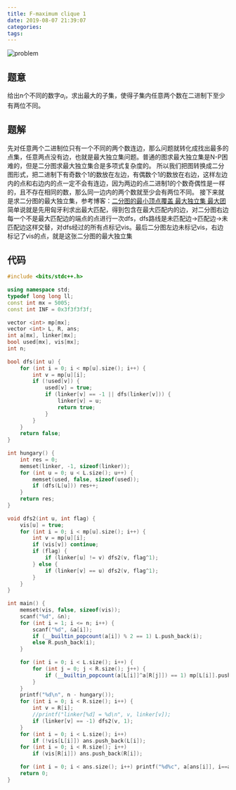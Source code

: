 ```yaml
---
title: F-maximum clique 1
date: 2019-08-07 21:39:07
categories:
tags:
---
```


![problem](problem.png)

## 题意
给出n个不同的数字$a_i$，求出最大的子集，使得子集内任意两个数在二进制下至少有两位不同。

## 题解
先对任意两个二进制位只有一个不同的两个数连边，那么问题就转化成找出最多的点集，任意两点没有边，也就是最大独立集问题。普通的图求最大独立集是N-P困难的，但是二分图求最大独立集合是多项式复杂度的。
所以我们把图转换成二分图形式，把二进制下有奇数个1的数放在左边，有偶数个1的数放在右边，这样左边内的点和右边内的点一定不会有连边，因为两边的点二进制1的个数奇偶性是一样的，且不存在相同的数，那么同一边内的两个数就至少会有两位不同。
接下来就是求二分图的最大独立集，参考博客：[二分图的最小顶点覆盖 最大独立集 最大团](https://www.cnblogs.com/jianglangcaijin/p/6035945.html)
简单说就是先用匈牙利求出最大匹配，得到包含在最大匹配内的边，对二分图右边每一个不是最大匹配边的端点的点进行一次dfs，dfs路线是未匹配边->匹配边->未匹配边这样交替，对dfs经过的所有点标记vis。最后二分图左边未标记vis，右边标记了vis的点，就是这张二分图的最大独立集

## 代码
```cpp
#include <bits/stdc++.h>
 
using namespace std;
typedef long long ll;
const int mx = 5005;
const int INF = 0x3f3f3f3f;
 
vector <int> mp[mx];
vector <int> L, R, ans;
int a[mx], linker[mx];
bool used[mx], vis[mx];
int n;
 
bool dfs(int u) {
    for (int i = 0; i < mp[u].size(); i++) {
        int v = mp[u][i];
        if (!used[v]) {
            used[v] = true;
            if (linker[v] == -1 || dfs(linker[v])) {
                linker[v] = u;
                return true;
            }
        }
    }
    return false;
}
 
int hungary() {
    int res = 0;
    memset(linker, -1, sizeof(linker));
    for (int u = 0; u < L.size(); u++) {
        memset(used, false, sizeof(used));
        if (dfs(L[u])) res++;
    }
    return res;
}
 
void dfs2(int u, int flag) {
    vis[u] = true;
    for (int i = 0; i < mp[u].size(); i++) {
        int v = mp[u][i];
        if (vis[v]) continue;
        if (flag) {
            if (linker[u] != v) dfs2(v, flag^1);
        } else {
            if (linker[v] == u) dfs2(v, flag^1);
        }
    }
}
 
int main() {
    memset(vis, false, sizeof(vis));
    scanf("%d", &n);
    for (int i = 1; i <= n; i++) {
        scanf("%d", &a[i]);
        if (__builtin_popcount(a[i]) % 2 == 1) L.push_back(i);
        else R.push_back(i);
    }
 
    for (int i = 0; i < L.size(); i++) {
        for (int j = 0; j < R.size(); j++) {
            if (__builtin_popcount(a[L[i]]^a[R[j]]) == 1) mp[L[i]].push_back(R[j]), mp[R[j]].push_back(L[i]);
        }
    }
    printf("%d\n", n - hungary());
    for (int i = 0; i < R.size(); i++) {
        int v = R[i];
        //printf("linker[%d] = %d\n", v, linker[v]);
        if (linker[v] == -1) dfs2(v, 1);
    }
    for (int i = 0; i < L.size(); i++)
        if (!vis[L[i]]) ans.push_back(L[i]);
    for (int i = 0; i < R.size(); i++)
        if (vis[R[i]]) ans.push_back(R[i]);
 
    for (int i = 0; i < ans.size(); i++) printf("%d%c", a[ans[i]], i==ans.size()-1?'\n':' ');
    return 0;
}
```

